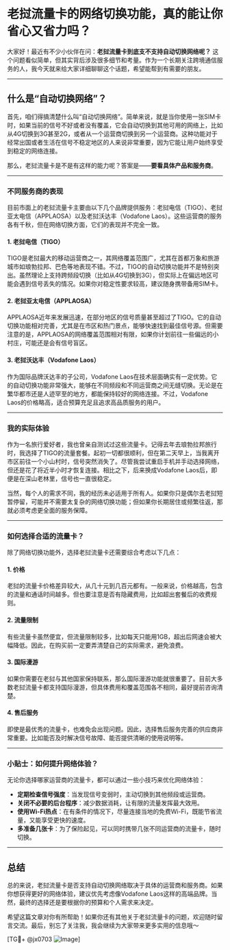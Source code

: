 # 老挝流量卡的网络切换功能，真的能让你省心又省力吗？

大家好！最近有不少小伙伴在问：**老挝流量卡到底支不支持自动切换网络呢？** 这个问题看似简单，但其实背后涉及很多细节和考量。作为一个长期关注跨境通信服务的人，我今天就来给大家详细聊聊这个话题，希望能帮到有需要的朋友。

---

## 什么是“自动切换网络”？

首先，咱们得搞清楚什么叫“自动切换网络”。简单来说，就是当你使用一张SIM卡时，如果当前的信号不好或者没有覆盖，它会自动切换到其他可用的网络上，比如从4G切换到3G甚至2G，或者从一个运营商切换到另一个运营商。这种功能对于经常出国或者生活在信号不稳定地区的人来说非常重要，因为它能让用户始终享受到稳定的网络连接。

那么，老挝流量卡是不是有这样的能力呢？答案是——**要看具体产品和服务商**。

---

### 不同服务商的表现

目前市面上的老挝流量卡主要由以下几个品牌提供服务：老挝电信（TIGO）、老挝亚太电信（APPLAOSA）以及老挝沃达丰（Vodafone Laos）。这些运营商的服务各有千秋，但在网络切换方面，它们的表现并不完全一致。

#### 1. **老挝电信（TIGO）**
TIGO是老挝最大的移动运营商之一，其网络覆盖范围广，尤其在首都万象和旅游城市如琅勃拉邦、巴色等地表现不错。不过，TIGO的自动切换功能并不是特别突出。虽然理论上支持跨频段切换（比如从4G切换到3G），但实际上在偏远地区可能会遇到信号丢失的情况。如果你对稳定性要求较高，建议随身携带备用SIM卡。

#### 2. **老挝亚太电信（APPLAOSA）**
APPLAOSA近年来发展迅速，在部分地区的信号质量甚至超过了TIGO。它的自动切换功能相对完善，尤其是在市区和热门景点，能够快速找到最佳信号源。但需要注意的是，APPLAOSA的网络覆盖范围相对有限，如果你计划前往一些偏远的小村庄，可能还是会有信号盲区。

#### 3. **老挝沃达丰（Vodafone Laos）**
作为国际品牌沃达丰的子公司，Vodafone Laos在技术层面确实有一定优势。它的自动切换功能非常强大，能够在不同频段和不同运营商之间无缝切换。无论是在繁华都市还是人迹罕至的地方，都能保持较好的网络连接。不过，Vodafone Laos的价格略高，适合预算充足且追求高品质服务的用户。

---

### 我的实际体验

作为一名旅行爱好者，我也曾亲自测试过这些流量卡。记得去年去琅勃拉邦旅行时，我选择了TIGO的流量套餐。起初一切都很顺利，但在第二天早上，当我离开市区前往一个小山村时，信号突然消失了。尽管我尝试重启手机并手动选择网络，但还是花了将近半小时才恢复连接。相比之下，后来换成Vodafone Laos后，即便是在深山老林里，信号也一直很稳定。

当然，每个人的需求不同，我的经历未必适用于所有人。如果你只是偶尔去老挝短暂停留，可能并不需要太复杂的网络切换功能；但如果你长期居住或频繁往返，那就必须考虑更全面的服务保障。

---

### 如何选择合适的流量卡？

除了网络切换功能外，选择老挝流量卡还需要综合考虑以下几点：

#### 1. **价格**
老挝的流量卡价格差异较大，从几十元到几百元都有。一般来说，价格越高，包含的流量和通话时间越多。但也要注意是否有隐藏费用，比如超出套餐后的收费规则。

#### 2. **流量限制**
有些流量卡虽然便宜，但流量限制较多，比如每天只能用1GB，超出后网速会被大幅降低。因此，在购买前一定要弄清楚自己的实际需求，避免浪费。

#### 3. **国际漫游**
如果你需要在老挝与其他国家保持联系，那么国际漫游功能就很重要了。目前大多数老挝流量卡都支持国际漫游，但具体费用和覆盖范围各不相同，最好提前咨询清楚。

#### 4. **售后服务**
即使是最优秀的流量卡，也难免会出现问题。因此，选择售后服务完善的供应商非常重要。比如能否及时解决信号故障、能否提供清晰的使用说明等。

---

### 小贴士：如何提升网络体验？

无论你选择哪家运营商的流量卡，都可以通过一些小技巧来优化网络体验：

- **定期检查信号强度**：当发现信号变弱时，主动切换到其他频段或运营商。
- **关闭不必要的后台程序**：减少数据消耗，让有限的流量发挥最大效用。
- **使用Wi-Fi热点**：在有条件的情况下，尽量连接当地的免费Wi-Fi，既能节省流量，又能享受更快的速度。
- **多准备几张卡**：为了保险起见，可以同时携带几张不同运营商的流量卡，随时切换。

---

## 总结

总的来说，老挝流量卡是否支持自动切换网络取决于具体的运营商和服务商。如果你想获得更好的网络体验，建议优先考虑像Vodafone Laos这样的高端品牌。当然，最终的选择还是要根据你的预算和个人需求来决定。

希望这篇文章对你有所帮助！如果你还有其他关于老挝流量卡的问题，欢迎随时留言交流。最后，别忘了关注我，我会继续为大家带来更多实用的信息哦～

[TG💪+ @jx0703 ![Image](https://github.com/user-attachments/assets/dbca1d08-cadb-493c-b0ec-ad6f7a83f270)]